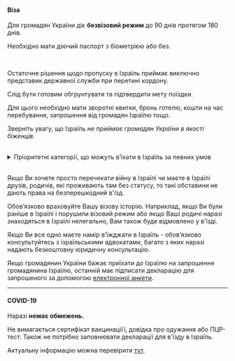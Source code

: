 #### Віза

Для громадян України діє **безвізовий режим** до 90 днів протягом 180 днів.

Необхідно мати діючий паспорт з біометрією або без.

</br>


<section type="warning" title="Зверніть увагу!">

Остаточне рішення щодо пропуску в Ізраїль приймає виключно представик державної служби при перетині кордону. 

Слід бути готовим обгрунтувати та підтвердити мету поїздки. 

Для цього необхідно мати зворотні квитки, бронь готелю, кошти на час перебування, запрошення від громадян Ізраїлю тощо.
</section>


Зверніть увагу, що Ізраїль *не приймає громадян України в якості біженців*.


</br>

<details>
<summary>Пріоритетні категорії, що можуть в’їхати в Ізраїль за певних умов</summary>

- подружжя або діти громадян України та громадян Ізраїлю, які постійно проживають в Україні; 
- громадяни України, які раніше подали прохання на возз’єднання сім’ї з громадянами Ізраїлю; 
- члени сімей ізраїльтян першої лінії спорідненості;
- нові репатріанти та особи, що мають єврейське коріння.

</details>

</br>

<section type="danger">

Якщо Ви хочете просто перечекати війну в Ізраїлі чи маєте в Ізраїлі друзів, родичів, які проживають там без статусу, то такі обставини не дають права на безперешкодний в'їзд.

Обов’язково враховуйте Вашу візову історію. Наприклад, якщо Ви були раніше в Ізраїлі і порушили візовий режим або якщо Ваші родичі наразі знаходяться в Ізраїлі нелегально, Вам також буде відмовлено у в’їзді.

</section>



Якщо Ви все одно маєте намір в’їжджати в Ізраїль - обов’язково консультуйтесь з ізраїльськими адвокатами, багато з яких наразі надають безкоштовну юридичну консультацію.

<section>

Якщо громадянин України бажає приїхати до Ізраїлю на запрошення громадянина Ізраїлю, останній має підписати декларацію для запрошеного за допомогою  [електронної анкети](https://login.gov.il/nidp/saml2/sso?id=usernamePasswordSMSOtp&sid=0&option=credential). 
</section>


***

#### COVID-19


Наразі **немає обмежень.**

Не вимагається сертифікат вакцинаціїї, довідка про одужання або ПЦР-тест.
Також не потрібно заповнювати декларації для в'їзду в Ізраїль. 

Актуальну інформацію можна перевірити [тут](https://corona.health.gov.il/en/flights/).